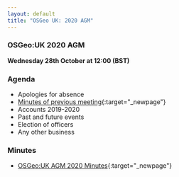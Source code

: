 ```yaml
---
layout: default
title: "OSGeo UK: 2020 AGM"
---
```


### OSGeo:UK 2020 AGM

**Wednesday 28th October at 12:00 (BST)**

### Agenda

* Apologies for absence
* [Minutes of previous meeting](./agm2019minutes.html){:target="_newpage"}
* Accounts 2019-2020
* Past and future events
* Election of officers
* Any other business

### Minutes

* [OSGeo:UK AGM 2020 Minutes](./agm2020minutes.html){:target="_newpage"}
